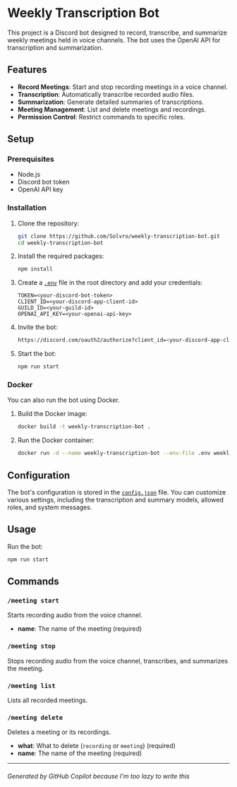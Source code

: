 # Weekly Transcription Bot

This project is a Discord bot designed to record, transcribe, and summarize weekly meetings held in voice channels. The bot uses the OpenAI API for transcription and summarization.

## Features

- **Record Meetings**: Start and stop recording meetings in a voice channel.
- **Transcription**: Automatically transcribe recorded audio files.
- **Summarization**: Generate detailed summaries of transcriptions.
- **Meeting Management**: List and delete meetings and recordings.
- **Permission Control**: Restrict commands to specific roles.

## Setup

### Prerequisites

- Node.js
- Discord bot token
- OpenAI API key

### Installation

1. Clone the repository:

   ```sh
   git clone https://github.com/Solvro/weekly-transcription-bot.git
   cd weekly-transcription-bot
   ```

2. Install the required packages:

   ```sh
   npm install
   ```

3. Create a [`.env`](.env.example) file in the root directory and add your credentials:

   ```env
   TOKEN=<your-discord-bot-token>
   CLIENT_ID=<your-discord-app-client-id>
   GUILD_ID=<your-guild-id>
   OPENAI_API_KEY=<your-openai-api-key>
   ```

4. Invite the bot:

   ```sh
   https://discord.com/oauth2/authorize?client_id=<your-discord-app-client-id>&permissions=3147776&scope=bot%20applications.commands
   ```

5. Start the bot:

   ```sh
   npm run start
   ```

### Docker

You can also run the bot using Docker.

1. Build the Docker image:

   ```sh
   docker build -t weekly-transcription-bot .
   ```

2. Run the Docker container:

   ```sh
   docker run -d --name weekly-transcription-bot --env-file .env weekly-transcription-bot
   ```

## Configuration

The bot's configuration is stored in the [`config.json`](config.json) file. You can customize various settings, including the transcription and summary models, allowed roles, and system messages.

## Usage

Run the bot:

```sh
npm run start
```

## Commands

### `/meeting start`

Starts recording audio from the voice channel.

- **name**: The name of the meeting (required)

### `/meeting stop`

Stops recording audio from the voice channel, transcribes, and summarizes the meeting.

### `/meeting list`

Lists all recorded meetings.

### `/meeting delete`

Deletes a meeting or its recordings.

- **what**: What to delete (`recording` or `meeting`) (required)
- **name**: The name of the meeting (required)

---

###### Generated by GitHub Copilot because I'm too lazy to write this

